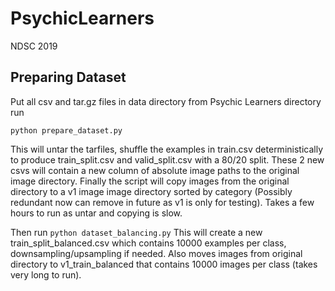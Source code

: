 # PsychicLearners
NDSC 2019

## Preparing Dataset
Put all csv and tar.gz files in data directory
from Psychic Learners directory run
```
python prepare_dataset.py
```
This will untar the tarfiles, shuffle the examples in train.csv deterministically to produce train_split.csv and valid_split.csv with a 80/20 split. These 2 new csvs will contain a new column of absolute image paths to the original image directory. Finally the script will copy images from the original directory to a v1 image image directory sorted by category (Possibly redundant now can remove in future as v1 is only for testing). Takes a few hours to run as untar and copying is slow.

Then run `python dataset_balancing.py` 
This will create a new train_split_balanced.csv which contains 10000 examples per class, downsampling/upsampling if needed. Also moves images from original directory to v1_train_balanced that contains 10000 images per class (takes very long to run).